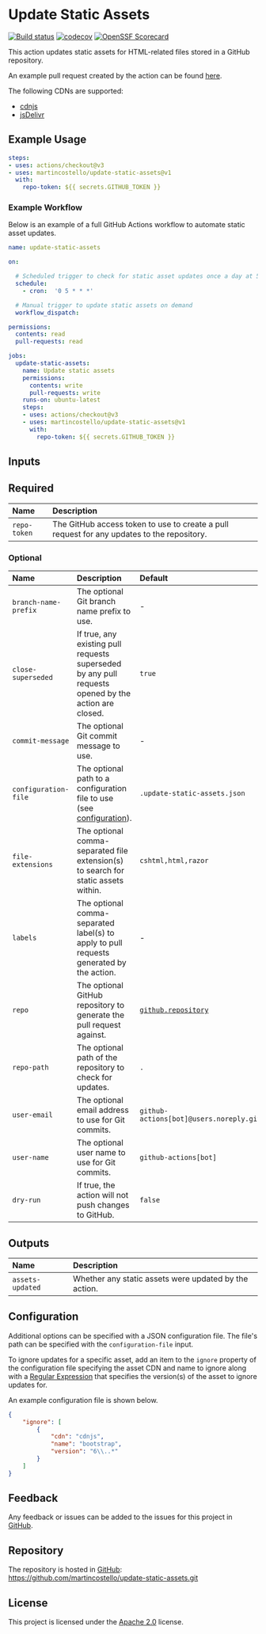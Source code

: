 # Update Static Assets

[![Build status](https://github.com/martincostello/update-static-assets/workflows/build/badge.svg?branch=main&event=push)](https://github.com/martincostello/update-static-assets/actions?query=workflow%3Abuild+branch%3Amain+event%3Apush)
[![codecov](https://codecov.io/gh/martincostello/update-static-assets/branch/main/graph/badge.svg)](https://codecov.io/gh/martincostello/update-static-assets)
[![OpenSSF Scorecard](https://api.securityscorecards.dev/projects/github.com/martincostello/update-static-assets/badge)](https://securityscorecards.dev/viewer/?uri=github.com/martincostello/update-static-assets)

This action updates static assets for HTML-related files stored in a GitHub repository.

An example pull request created by the action can be found [here](https://github.com/martincostello/costellobot/pull/167).

The following CDNs are supported:

- [cdnjs](https://cdnjs.com/)
- [jsDelivr](https://www.jsdelivr.com/)

## Example Usage

```yml
steps:
- uses: actions/checkout@v3
- uses: martincostello/update-static-assets@v1
  with:
    repo-token: ${{ secrets.GITHUB_TOKEN }}
```

### Example Workflow

Below is an example of a full GitHub Actions workflow to automate static asset updates.

```yml
name: update-static-assets

on:

  # Scheduled trigger to check for static asset updates once a day at 5AM
  schedule:
    - cron:  '0 5 * * *'

  # Manual trigger to update static assets on demand
  workflow_dispatch:

permissions:
  contents: read
  pull-requests: read

jobs:
  update-static-assets:
    name: Update static assets
    permissions:
      contents: write
      pull-requests: write
    runs-on: ubuntu-latest
    steps:
    - uses: actions/checkout@v3
    - uses: martincostello/update-static-assets@v1
      with:
        repo-token: ${{ secrets.GITHUB_TOKEN }}
```

## Inputs

## Required

| **Name** | **Description** |
|:--|:--|
| `repo-token` | The GitHub access token to use to create a pull request for any updates to the repository. |

### Optional

| **Name** | **Description** | **Default** |
|:--|:--|:--|
| `branch-name-prefix` | The optional Git branch name prefix to use. | - |
| `close-superseded` | If true, any existing pull requests superseded by any pull requests opened by the action are closed. | `true` |
| `commit-message` | The optional Git commit message to use. | - |
| `configuration-file` | The optional path to a configuration file to use (see [configuration](#configuration)). | `.update-static-assets.json` |
| `file-extensions` | The optional comma-separated file extension(s) to search for static assets within. | `cshtml,html,razor` |
| `labels` | The optional comma-separated label(s) to apply to pull requests generated by the action. | - |
| `repo` |The optional GitHub repository to generate the pull request against. | [`github.repository`](https://docs.github.com/actions/learn-github-actions/contexts#github-context) |
| `repo-path` | The optional path of the repository to check for updates. | `.` |
| `user-email` | The optional email address to use for Git commits. | `github-actions[bot]@users.noreply.github.com` |
| `user-name` | The optional user name to use for Git commits. | `github-actions[bot]` |
| `dry-run` | If true, the action will not push changes to GitHub. | `false` |

## Outputs

| **Name** | **Description** |
|:--|:--|
| `assets-updated` | Whether any static assets were updated by the action. |

## Configuration

Additional options can be specified with a JSON configuration file.
The file's path can be specified with the `configuration-file` input.

To ignore updates for a specific asset, add an item to the `ignore`
property of the configuration file specifying the asset CDN and name
to ignore along with a
[Regular Expression](https://developer.mozilla.org/en-US/docs/Web/JavaScript/Guide/Regular_Expressions)
that specifies the version(s) of the asset to ignore updates for.

An example configuration file is shown below.

```json
{
    "ignore": [
        {
            "cdn": "cdnjs",
            "name": "bootstrap",
            "version": "6\\..*"
        }
    ]
}
```

## Feedback

Any feedback or issues can be added to the issues for this project in [GitHub](https://github.com/martincostello/update-static-assets/issues).

## Repository

The repository is hosted in [GitHub](https://github.com/martincostello/update-static-assets): https://github.com/martincostello/update-static-assets.git

## License

This project is licensed under the [Apache 2.0](https://www.apache.org/licenses/LICENSE-2.0.txt) license.
